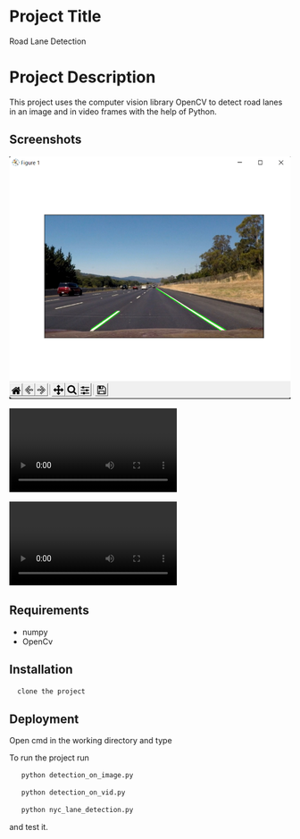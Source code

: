 
# Project Title

Road Lane Detection

# Project Description

This project uses the computer vision library OpenCV to detect road lanes in an image and in video frames with the help of Python.















## Screenshots

![In Image](https://github.com/Saikat-SS24/CodeClause_Road_Lane_Detection/blob/main/img/img1.png)

![In a video](https://github.com/Saikat-SS24/CodeClause_Road_Lane_Detection/blob/main/lane_detection.avi)

![In a video](https://github.com/Saikat-SS24/CodeClause_Road_Lane_Detection/blob/main/Manhattan_detection.avi)


## Requirements

- numpy
- OpenCv


## Installation

```bash
  clone the project
```

    
## Deployment

Open cmd in the working directory and type

To run the project run

```bash
   python detection_on_image.py
```

```bash
   python detection_on_vid.py
```

```bash
   python nyc_lane_detection.py
```

and test it.


